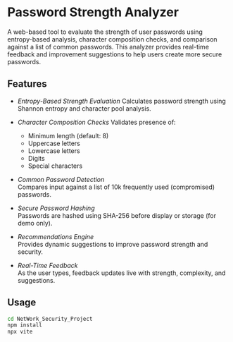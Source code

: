# Password Strength Analyzer

A web-based tool to evaluate the strength of user passwords using entropy-based analysis, character composition checks, and comparison against a list of common passwords. This analyzer provides real-time feedback and improvement suggestions to help users create more secure passwords.

## Features

- *Entropy-Based Strength Evaluation*
  Calculates password strength using Shannon entropy and character pool analysis.

- *Character Composition Checks*
  Validates presence of:
  - Minimum length (default: 8)
  - Uppercase letters
  - Lowercase letters
  - Digits
  - Special characters

- *Common Password Detection*  
  Compares input against a list of 10k frequently used (compromised) passwords.

- *Secure Password Hashing*  
  Passwords are hashed using SHA-256 before display or storage (for demo only).

- *Recommendations Engine*  
  Provides dynamic suggestions to improve password strength and security.

- *Real-Time Feedback*  
  As the user types, feedback updates live with strength, complexity, and suggestions.

## Usage

```bash
cd NetWork_Security_Project
npm install
npx vite